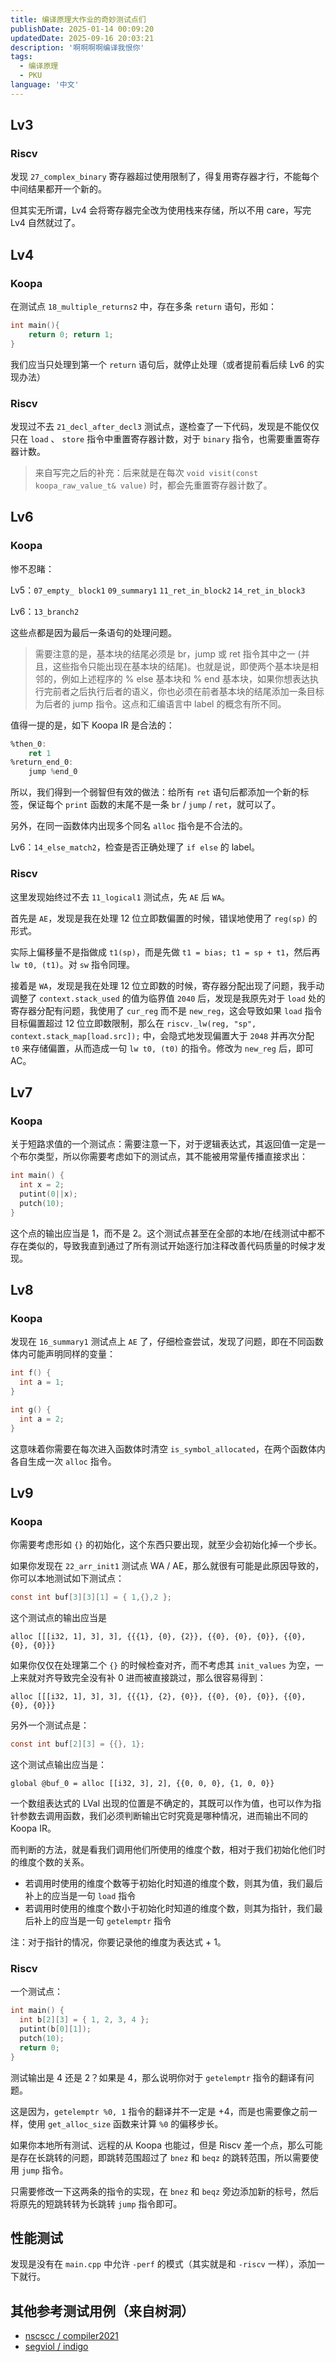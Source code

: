 ```yaml
---
title: 编译原理大作业的奇妙测试点们
publishDate: 2025-01-14 00:09:20
updatedDate: 2025-09-16 20:03:21
description: '啊啊啊啊编译我恨你'
tags:
  - 编译原理
  - PKU
language: '中文'
---
```


## Lv3

### Riscv

发现 `27_complex_binary` 寄存器超过使用限制了，得复用寄存器才行，不能每个中间结果都开一个新的。

但其实无所谓，Lv4 会将寄存器完全改为使用栈来存储，所以不用 care，写完 Lv4 自然就过了。

## Lv4

### Koopa

在测试点 `18_multiple_returns2` 中，存在多条 `return` 语句，形如：

```cpp
int main(){
    return 0; return 1;
}
```

我们应当只处理到第一个 `return` 语句后，就停止处理（或者提前看后续 Lv6 的实现办法）

### Riscv

发现过不去  `21_decl_after_decl3` 测试点，遂检查了一下代码，发现是不能仅仅只在 `load` 、 `store` 指令中重置寄存器计数，对于 `binary` 指令，也需要重置寄存器计数。

> 来自写完之后的补充：后来就是在每次 `void visit(const koopa_raw_value_t& value)` 时，都会先重置寄存器计数了。

## Lv6

### Koopa

惨不忍睹：

Lv5：`07_empty_ block1` `09_summary1` `11_ret_in_block2` `14_ret_in_block3` 

Lv6：`13_branch2`

这些点都是因为最后一条语句的处理问题。

> 需要注意的是，基本块的结尾必须是 br，jump 或 ret 指令其中之一 (并且，这些指令只能出现在基本块的结尾)。也就是说，即使两个基本块是相邻的，例如上述程序的 % else 基本块和 % end 基本块，如果你想表达执行完前者之后执行后者的语义，你也必须在前者基本块的结尾添加一条目标为后者的 jump 指令。这点和汇编语言中 label 的概念有所不同。

值得一提的是，如下 Koopa IR 是合法的：

```asm
%then_0:
	ret 1
%return_end_0:
	jump %end_0
```

所以，我们得到一个弱智但有效的做法：给所有 `ret` 语句后都添加一个新的标签，保证每个 `print` 函数的末尾不是一条 `br` / `jump` / `ret`，就可以了。

另外，在同一函数体内出现多个同名 `alloc` 指令是不合法的。

Lv6：`14_else_match2`，检查是否正确处理了 `if else` 的 label。

### Riscv

这里发现始终过不去 `11_logical1` 测试点，先 `AE` 后 `WA`。

首先是 `AE`，发现是我在处理 12 位立即数偏置的时候，错误地使用了 `reg(sp)` 的形式。

实际上偏移量不是指做成 `t1(sp)`，而是先做 `t1 = bias; t1 = sp + t1`，然后再 `lw t0, (t1)`。对 `sw` 指令同理。

接着是 `WA`，发现是我在处理 12 位立即数的时候，寄存器分配出现了问题，我手动调整了 `context.stack_used` 的值为临界值 `2040` 后，发现是我原先对于 `load` 处的寄存器分配有问题，我使用了 `cur_reg` 而不是 `new_reg`，这会导致如果 `load` 指令目标偏置超过 12 位立即数限制，那么在 `riscv._lw(reg, "sp", context.stack_map[load.src]);` 中，会隐式地发现偏置大于 `2048` 并再次分配 `t0` 来存储偏置，从而造成一句 `lw t0, (t0)` 的指令。修改为 `new_reg` 后，即可 AC。

## Lv7

### Koopa

关于短路求值的一个测试点：需要注意一下，对于逻辑表达式，其返回值一定是一个布尔类型，所以你需要考虑如下的测试点，其不能被用常量传播直接求出：

```cpp
int main() {
  int x = 2;
  putint(0||x);
  putch(10);
}
```

这个点的输出应当是 1，而不是 2。这个测试点甚至在全部的本地/在线测试中都不存在类似的，导致我直到通过了所有测试开始逐行加注释改善代码质量的时候才发现。

## Lv8

### Koopa

发现在 `16_summary1` 测试点上 `AE` 了，仔细检查尝试，发现了问题，即在不同函数体内可能声明同样的变量：

```c
int f() {
  int a = 1;
}

int g() {
  int a = 2;
}
```

这意味着你需要在每次进入函数体时清空 `is_symbol_allocated`，在两个函数体内各自生成一次 `alloc` 指令。

## Lv9

### Koopa

你需要考虑形如 `{}` 的初始化，这个东西只要出现，就至少会初始化掉一个步长。

如果你发现在 `22_arr_init1` 测试点 WA / AE，那么就很有可能是此原因导致的，你可以本地测试如下测试点：

```c
const int buf[3][3][1] = { 1,{},2 };
```

这个测试点的输出应当是

```
alloc [[[i32, 1], 3], 3], {{{1}, {0}, {2}}, {{0}, {0}, {0}}, {{0}, {0}, {0}}}
```

如果你仅仅在处理第二个 `{}` 的时候检查对齐，而不考虑其 `init_values` 为空，一上来就对齐导致完全没有补 0 进而被直接跳过，那么很容易得到：

```
alloc [[[i32, 1], 3], 3], {{{1}, {2}, {0}}, {{0}, {0}, {0}}, {{0}, {0}, {0}}}
```

另外一个测试点是：

```c
const int buf[2][3] = {{}, 1};
```

这个测试点输出应当是：

```
global @buf_0 = alloc [[i32, 3], 2], {{0, 0, 0}, {1, 0, 0}}
```

一个数组表达式的 LVal 出现的位置是不确定的，其既可以作为值，也可以作为指针参数去调用函数，我们必须判断输出它时究竟是哪种情况，进而输出不同的 Koopa IR。

而判断的方法，就是看我们调用他们所使用的维度个数，相对于我们初始化他们时的维度个数的关系。

- 若调用时使用的维度个数等于初始化时知道的维度个数，则其为值，我们最后补上的应当是一句 `load` 指令
- 若调用时使用的维度个数小于初始化时知道的维度个数，则其为指针，我们最后补上的应当是一句 `getelemptr` 指令

注：对于指针的情况，你要记录他的维度为表达式 + 1。

### Riscv

一个测试点：

```c
int main() {
  int b[2][3] = { 1, 2, 3, 4 };
  putint(b[0][1]);
  putch(10);
  return 0;
}
```

测试输出是 4 还是 2？如果是 4，那么说明你对于 `getelemptr` 指令的翻译有问题。

这是因为，`getelemptr %0, 1` 指令的翻译并不一定是 +4，而是也需要像之前一样，使用 `get_alloc_size` 函数来计算 `%0` 的偏移步长。

如果你本地所有测试、远程的从 Koopa 也能过，但是 Riscv 差一个点，那么可能是存在长跳转的问题，即跳转范围超过了 `bnez` 和 `beqz` 的跳转范围，所以需要使用 `jump` 指令。

只需要修改一下这两条的指令的实现，在 `bnez` 和 `beqz` 旁边添加新的标号，然后将原先的短跳转转为长跳转 `jump` 指令即可。

## 性能测试

发现是没有在 `main.cpp` 中允许 `-perf` 的模式（其实就是和 `-riscv` 一样），添加一下就行。

## 其他参考测试用例（来自树洞）

- [nscscc / compiler2021](https://gitlab.eduxiji.net/csc1/nscscc/compiler2021.git)
- [segviol / indigo](https://github.com/segviol/indigo)
